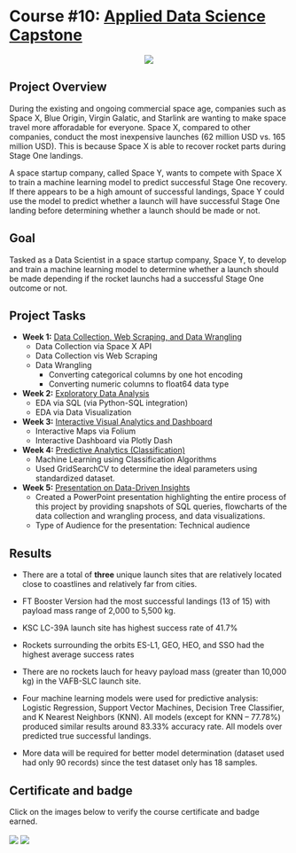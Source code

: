 # Course #10: [Applied Data Science Capstone](https://github.com/collinbashore/IBM-Data-Science-Professional-Certification/blob/main/10%20-%20Capstone%20Project/Data-Science-Capstone-Collin.pdf)

<p align="center">
    <img src = "https://github.com/collinbashore/IBM-Data-Science-Professional-Certification/blob/main/10%20-%20Capstone%20Project/Data%20Sciecne%20Capstone%20Project%20Cover%20Slide.JPG">
</p>

## Project Overview
During the existing and ongoing commercial space age, companies such as Space X, Blue Origin, Virgin Galatic, and Starlink are wanting to make space travel more afforadable for everyone. Space X, compared to other companies, conduct the most inexpensive launches (62 million USD vs. 165 million USD). This is because Space X is able to recover rocket parts during Stage One landings.

A space startup company, called Space Y, wants to compete with Space X to train a machine learning model to predict successful Stage One recovery. If there appears to be a high amount of successful landings, Space Y could use the model to predict whether a launch will have successful Stage One landing before determining whether a launch should be made or not.

## Goal
Tasked as a Data Scientist in a space startup company, Space Y, to develop and train a machine learning model to determine whether a launch should be made depending if the rocket launchs had a successful Stage One outcome or not. 

## Project Tasks
- **Week 1:** [Data Collection, Web Scraping, and Data Wrangling](https://github.com/collinbashore/IBM-Data-Science-Professional-Certification/tree/main/10%20-%20Capstone%20Project/Week%201%20Data%20Cleaning%20-%20Webscraping%20-%20Data%20Wrangling)
    - Data Collection via Space X API
    - Data Collection vis Web Scraping
    - Data Wrangling
        - Converting categorical columns by one hot encoding
        - Converting numeric columns to float64 data type
- **Week 2:** [Exploratory Data Analysis](https://github.com/collinbashore/IBM-Data-Science-Professional-Certification/tree/main/10%20-%20Capstone%20Project/Week%202%20Exploratory%20Data%20Analysis)
    - EDA via SQL (via Python-SQL integration)
    - EDA via Data Visualization
- **Week 3:** [Interactive Visual Analytics and Dashboard](https://github.com/collinbashore/IBM-Data-Science-Professional-Certification/tree/main/10%20-%20Capstone%20Project/Week%203%20Visual%20Analytics%20and%20Interactive%20Dashboards)
    - Interactive Maps via Folium
    - Interactive Dashboard via Plotly Dash
- **Week 4:** [Predictive Analytics (Classification)](https://github.com/collinbashore/IBM-Data-Science-Professional-Certification/tree/main/10%20-%20Capstone%20Project/Week%204%20Predictive%20Analytics%20(Classification))
    - Machine Learning using Classification Algorithms
    - Used GridSearchCV to determine the ideal parameters using standardized dataset.
- **Week 5:** [Presentation on Data-Driven Insights](https://github.com/collinbashore/IBM-Data-Science-Professional-Certification/blob/main/10%20-%20Capstone%20Project/Data-Science-Capstone-Collin.pdf)
    - Created a PowerPoint presentation highlighting the entire process of this project by providing snapshots of SQL queries, flowcharts of the data collection and wrangling process, and data visualizations.
    - Type of Audience for the presentation: Technical audience 
## Results

- There are a total of **three** unique launch sites that are relatively located close to coastlines and relatively far from cities. 

- FT Booster Version had the most successful landings (13 of 15) with payload mass range of 2,000 to 5,500 kg.

- KSC LC-39A launch site has highest success rate of 41.7%

- Rockets surrounding the orbits ES-L1, GEO, HEO, and SSO had the highest average success rates

- There are no rockets lauch for heavy payload mass (greater than 10,000 kg) in the VAFB-SLC launch site.

- Four machine learning models were used for predictive analysis: Logistic Regression, Support Vector Machines, Decision Tree Classifier, and K Nearest Neighbors (KNN). All models (except for KNN – 77.78%) produced similar results around 83.33% accuracy rate. All models over predicted true successful landings.

- More data will be required for better model determination (dataset used had only 90 records) since the test dataset only has 18 samples.
## Certificate and badge
Click on the images below to verify the course certificate and badge earned. <br><br>
[![](https://github.com/collinbashore/IBM-Data-Science-Professional-Certification/blob/main/10%20-%20Capstone%20Project/applied-data-science-capstone.1.png)](https://www.credly.com/badges/85229465-4ca6-40a8-a128-c82214974553/public_url)
[![](https://github.com/collinbashore/IBM-Data-Science-Professional-Certification/blob/main/10%20-%20Capstone%20Project/IBM%20Applied%20Data%20Sciecne%20Capstone%20Certificate.jpg)](https://coursera.org/verify/SN9UZ47QBGET)
